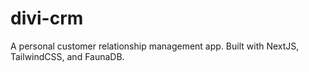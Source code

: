 # divi-crm
A personal customer relationship management app. Built with NextJS, TailwindCSS, and FaunaDB.
